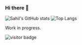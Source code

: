 ### Hi there 👋

![Sahil's GitHub stats](https://github-readme-stats.vercel.app/api?username=sahilshembekar&count_private=true&show_icons=true&theme=chartreuse-dark)
![Top Langs](https://github-readme-stats.vercel.app/api/top-langs/?username=sahilshembekar&layout=compact)

Work in progress.

![visitor badge](https://visitor-badge.glitch.me/badge?page_id=sahilshembekar.visitor-badge&left_color=red&right_color=green&left_text=HelloVisitors)

<!--
**sahilshembekar/sahilshembekar** is a ✨ _special_ ✨ repository because its `README.md` (this file) appears on your GitHub profile.

Here are some ideas to get you started:

- 🔭 I’m currently working on ...
- 🌱 I’m currently learning ...
- 👯 I’m looking to collaborate on ...
- 🤔 I’m looking for help with ...
- 💬 Ask me about ...
- 📫 How to reach me: ...
- 😄 Pronouns: ...
- ⚡ Fun fact: ...
-->
